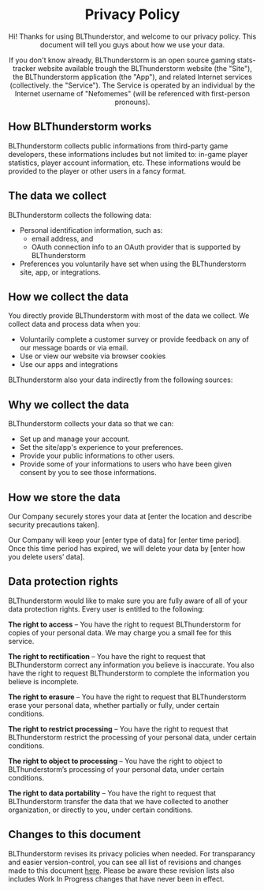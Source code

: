 <div>
  <h1 align=center>Privacy Policy</h1>
  <p align=center>Hi! Thanks for using BLThunderstor, and welcome to our privacy policy. This document will tell you guys about how we use your data.
  </p>
  
  <p align=center>
  If you don't know already, BLThunderstorm is an open source gaming stats-tracker website available trough the BLThunderstorm website (the "Site"), the BLThunderstorm application (the "App"), and related Internet services (collectively. the "Service"). The Service is operated by an individual by the Internet username of "Nefomemes" (will be referenced with first-person pronouns).
</p>
  
  <p align->
</div>

## How BLThunderstorm works

BLThunderstorm collects public informations from third-party game developers, these informations includes but not limited to: in-game player statistics, player account information, etc. These informations would be provided to the player or other users in a fancy format.

## The data we collect
BLThunderstorm collects the following data:
- Personal identification information, such as:
  -  email address, and 
  -  OAuth connection info to an OAuth provider that is supported by BLThunderstorm
- Preferences you voluntarily have set when using the BLThunderstorm site, app, or integrations.

## How we collect the data
You directly provide BLThunderstorm with most of the data we collect. We collect data and process data when you:

- Voluntarily complete a customer survey or provide feedback on any of our message boards or via email.
- Use or view our website via browser cookies
- Use our apps and integrations

BLThunderstorm also  your data indirectly from the following sources:


## Why we collect the data
BLThunderstorm collects your data so that we can:

- Set up and manage your account.
- Set the site/app's experience to your preferences.
- Provide your public informations to other users.
- Provide some of your informations to users who have been given consent by you to see those informations.

## How we store the data
Our Company securely stores your data at [enter the location and describe security precautions taken].

Our Company will keep your [enter type of data] for [enter time period]. Once this time period has expired, we will delete your data by [enter how you delete users’ data].

## Data protection rights
BLThunderstorm would like to make sure you are fully aware of all of your data protection rights. Every user is entitled to the following:

**The right to access** – You have the right to request BLThunderstorm for copies of your personal data. We may charge you a small fee for this service.

**The right to rectification** – You have the right to request that BLThunderstorm correct any information you believe is inaccurate. You also have the right to request BLThunderstorm to complete the information you believe is incomplete.

**The right to erasure** – You have the right to request that BLThunderstorm erase your personal data, whether partially or fully, under certain conditions.

**The right to restrict processing** – You have the right to request that BLThunderstorm restrict the processing of your personal data, under certain conditions.

**The right to object to processing** – You have the right to object to BLThunderstorm’s processing of your personal data, under certain conditions.

**The right to data portability** – You have the right to request that BLThunderstorm transfer the data that we have collected to another organization, or directly to you, under certain conditions.

## Changes to this document
BLThunderstorm revises its privacy policies when needed. For transparancy and easier version-control, you can see all list of revisions and changes made to this document [here](https://github.com/BLThunderstorm/BLThunderstorm/commits/terms/docs/privacy.md). Please be aware these revision lists also includes Work In Progress changes that have never been in effect.
